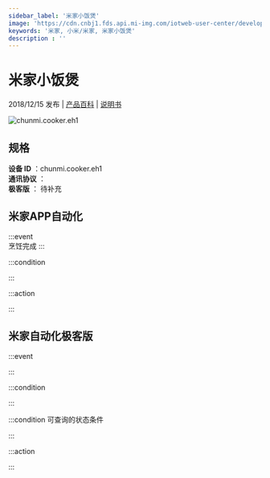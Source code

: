 ```yaml
---
sidebar_label: '米家小饭煲'
image: 'https://cdn.cnbj1.fds.api.mi-img.com/iotweb-user-center/developer_1679047576527AdMFaB9z.png?GalaxyAccessKeyId=AKVGLQWBOVIRQ3XLEW&Expires=9223372036854775807&Signature=0qXPGK5VFWRYitp2oV7V0Fakjzw='
keywords: '米家, 小米/米家, 米家小饭煲'
description : ''
---
```

# 米家小饭煲

2018/12/15 发布 | [产品百科](https://home.mi.com/webapp/content/baike/product/index.html?model=chunmi.cooker.eh1/) | [说明书](https://home.mi.com/views/introduction.html?model=chunmi.cooker.eh1&region=cn)

![chunmi.cooker.eh1](https://cdn.cnbj1.fds.api.mi-img.com/iotweb-user-center/developer_1679047576527AdMFaB9z.png?GalaxyAccessKeyId=AKVGLQWBOVIRQ3XLEW&Expires=9223372036854775807&Signature=0qXPGK5VFWRYitp2oV7V0Fakjzw=)

## 规格  
> 
**设备 ID** ：chunmi.cooker.eh1  
**通讯协议** ：  
**极客版**  ： 待补充 


## 米家APP自动化  

:::event  
烹饪完成
:::

:::condition  

:::

:::action   

:::

## 米家自动化极客版  

:::event  

:::

:::condition  

:::

:::condition 可查询的状态条件  

:::

:::action  

:::

        
